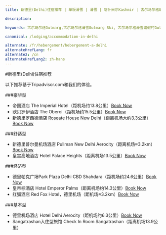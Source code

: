 ```yaml
---
title: 新德里(Delhi)住宿推荐 | 单板滑雪 | 滑雪 | 喀什米尔Kashmir | 古尔马尔格Gulmarg | 印度India | Skigulmarg.com

description:

keywords: 古尔马尔格Gulmarg,古尔马尔格滑雪Gulmarg Ski, 古尔马尔格滑雪渡假村Gulmarg Ski Resort, 喀什米尔滑雪Skiing in the Himalayas, 印度滑雪Skiing in India, 喜马拉雅Himalaya, 喀什米尔Kashmir, Skigulmarg.com

canonical: /lodging/accommodation-in-delhi

alternate: /fr/hebergement/hebergement-a-delhi
alternateHrefLang: fr
alternate2: /cn
alternateHrefLang2: zh-hans
---
```


#新德里(Delhi)住宿推荐

以下推荐基于Tripadvisor.com和我们的体验。

###豪华型
+ 帝国酒店 The Imperial Hotel（距机场约13.8公里）[Book Now](https://www.agoda.com/partners/partnersearch.aspx?pcs=1&cid=1650708&hl=en&hid=178629&target=_blank&classes=lodging-button)
+ 欧贝罗伊酒店 The Oberoi（距机场约15.5公里）[Book Now](https://www.agoda.com/partners/partnersearch.aspx?pcs=1&cid=1650708&hl=en&hid=3528&target=_blank&classes=lodging-button)
+ 新德里罗西德酒店 Roseate House New Delhi（距离机场大约3.3公里）[Book Now](https://www.agoda.com/partners/partnersearch.aspx?pcs=1&cid=1650708&hl=en&hid=867693&target=_blank&classes=lodging-button)

###舒适型
+ 新德里普尔曼机场酒店 Pullman New Delhi Aerocity（距离机场≈3.2km）[Book Now](https://www.agoda.com/partners/partnersearch.aspx?pcs=1&cid=1650708&hl=en&hid=746244?target=_blank&classes=lodging-button)
+ 皇宫高地酒店 Hotel Palace Heights（距离机场13.5公里）[Book Now](https://www.agoda.com/partners/partnersearch.aspx?pcs=1&cid=1650708&hl=en&hid=90437&target=_blank&classes=lodging-button)

###经济型
+ 德里帕克广场Park Plaza Delhi CBD Shahdara（距机场约24.6公里）[Book Now](https://www.agoda.com/partners/partnersearch.aspx?pcs=1&cid=1650708&hl=en&hid=401190&target=_blank&classes=lodging-button)
+ 皇帝棕酒店 Hotel Emperor Palms（距离机场约14.3公里）[Book Now](https://www.agoda.com/partners/partnersearch.aspx?pcs=1&cid=1650708&hl=en&hid=109750&target=_blank&classes=lodging-button)
+ 红狐酒店 Red Fox Hotel，德里机场（距机场≈3.2km）[Book Now](https://www.agoda.com/partners/partnersearch.aspx?pcs=1&cid=1650708&hl=en&hid=400860vtarget=_blank&classes=lodging-button)

###基本型
+ 德里机场酒店 Hotel Delhi Aerocity（距机场约6.3公里）[Book Now](https://www.agoda.com/partners/partnersearch.aspx?pcs=1&cid=1650708&hl=en&hid=5480132&target=_blank&classes=lodging-button)
+ Sangatrashan入住型旅馆 Check In Room Sangatrashan（距离机场13.9公里）
